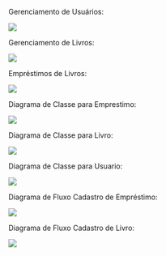 Gerenciamento de Usuários:

<img src="./Dia/usugen.png">

Gerenciamento de Livros:

<img src="./Dia/genlivro.png">

Empréstimos de Livros:

<img src="./Dia/livrouso.png">

Diagrama de Classe para Emprestimo:

<img src="./Dia/emprecla.png">

Diagrama de Classe para Livro:

<img src="./Dia/livrocla.png">

Diagrama de Classe para Usuario:

<img src="./Dia/USERCLA.png">

Diagrama de Fluxo Cadastro de Empréstimo:

<img src="./Dia/cempflux.png">

Diagrama de Fluxo Cadastro de Livro:

<img src="./Dia/userflux.png">
